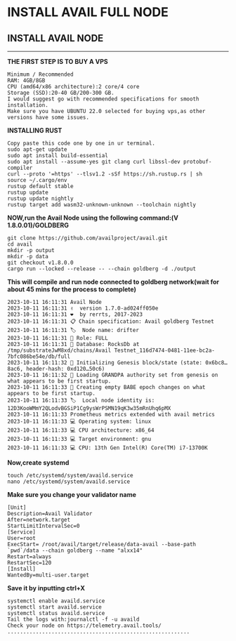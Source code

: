 # INSTALL AVAIL FULL NODE
## INSTALL AVAIL NODE

***
**THE FIRST STEP IS TO BUY A  VPS**
```
Minimum	/ Recommended
RAM: 4GB/8GB
CPU (amd64/x86 architecture):2 core/4 core
Storage (SSD):20-40 GB/200-300 GB.
I would suggest go with recommended specifications for smooth installation.
Make sure you have UBUNTU 22.0 selected for buying vps,as other versions have some issues.
```
**INSTALLING RUST**
```
Copy paste this code one by one in ur terminal.
sudo apt-get update
sudo apt install build-essential
sudo apt install --assume-yes git clang curl libssl-dev protobuf-compiler
curl --proto '=https' --tlsv1.2 -sSf https://sh.rustup.rs | sh
source ~/.cargo/env
rustup default stable
rustup update
rustup update nightly
rustup target add wasm32-unknown-unknown --toolchain nightly
```

**NOW,run the Avail Node using the following command:(V 1.8.0.01)/GOLDBERG**
```
git clone https://github.com/availproject/avail.git
cd avail
mkdir -p output
mkdir -p data
git checkout v1.8.0.0
cargo run --locked --release -- --chain goldberg -d ./output
```
**This will compile and run node connected to goldberg network(wait for about 45 mins for the process to complete)**
```
2023-10-11 16:11:31 Avail Node    
2023-10-11 16:11:31 ✌️  version 1.7.0-ad024ff050e    
2023-10-11 16:11:31 ❤️  by rerrts, 2017-2023    
2023-10-11 16:11:31 📋 Chain specification: Avail goldberg Testnet    
2023-10-11 16:11:31 🏷  Node name: drifter    
2023-10-11 16:11:31 👤 Role: FULL    
2023-10-11 16:11:31 💾 Database: RocksDb at /tmp/substrateJwM8xd/chains/Avail Testnet_116d7474-0481-11ee-bc2a-7bfc086be54e/db/full    
2023-10-11 16:11:32 🔨 Initializing Genesis block/state (state: 0x6bc8…8ac6, header-hash: 0xd120…50c6)    
2023-10-11 16:11:32 👴 Loading GRANDPA authority set from genesis on what appears to be first startup.    
2023-10-11 16:11:33 👶 Creating empty BABE epoch changes on what appears to be first startup.    
2023-10-11 16:11:33 🏷  Local node identity is: 12D3KooWMmY2QLodvBGSiP1Cg9ysWrPSMN19qK3w35mRnUhq6pMX    
2023-10-11 16:11:33 Prometheus metrics extended with avail metrics    
2023-10-11 16:11:33 💻 Operating system: linux    
2023-10-11 16:11:33 💻 CPU architecture: x86_64    
2023-10-11 16:11:33 💻 Target environment: gnu    
2023-10-11 16:11:33 💻 CPU: 13th Gen Intel(R) Core(TM) i7-13700K
```
**Now,create systemd**
```
touch /etc/systemd/system/availd.service
nano /etc/systemd/system/availd.service
```
**Make sure you change your validator name**
```
[Unit] 
Description=Avail Validator
After=network.target
StartLimitIntervalSec=0
[Service] 
User=root 
ExecStart= /root/avail/target/release/data-avail --base-path `pwd`/data --chain goldberg --name "alxx14"
Restart=always 
RestartSec=120
[Install] 
WantedBy=multi-user.target
```

**Save it by inputting ctrl+X**
```
systemctl enable availd.service
systemctl start availd.service
systemctl status availd.service
Tail the logs with:journalctl -f -u availd
Check your node on https://telemetry.avail.tools/
..........................................................







